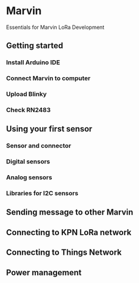 # Marvin
Essentials for Marvin LoRa Development

## Getting started

### Install Arduino IDE

### Connect Marvin to computer

### Upload Blinky

### Check RN2483

## Using your first sensor

### Sensor and connector

### Digital sensors

### Analog sensors

### Libraries for I2C sensors

## Sending message to other Marvin

## Connecting to KPN LoRa network

## Connecting to Things Network

## Power management

